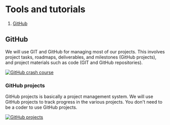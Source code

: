 # Tools and tutorials

1. [GitHub](#github)

## GitHub
We will use GIT and GitHub for managing most of our projects. This involves project tasks, roadmaps, deliverables, and milestones (GitHub projects), and project materials such as code (GIT and GitHub repositories).

[![GitHub crash course](https://markdown-videos-api.jorgenkh.no/url?url=https%3A%2F%2Fwww.youtube.com%2Fwatch%3Fv%3DSWYqp7iY_Tc)](https://www.youtube.com/watch?v=SWYqp7iY_Tc)

### GitHub projects
GitHub projects is basically a project management system. We will use GitHub projects to track progress in the various projects. You don't need to be a coder to use GitHub projects.

[![GitHub projects](https://markdown-videos-api.jorgenkh.no/url?url=https%3A%2F%2Fyoutu.be%2FoPQgFxHcjAw)](https://youtu.be/oPQgFxHcjAw)